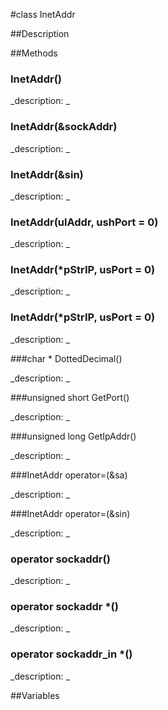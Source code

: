 #class InetAddr


##Description





##Methods



### InetAddr()

<!--

_syntax: InetAddr()_

_name: InetAddr_

_returns: _

_returns_description: _

_parameters: _

_access: public_

_version_started: 007_

_version_deprecated: _

_summary: _

_constant: False_

_static: no_

_visible: True_

_advanced: False_



-->

_description: _







### InetAddr(&sockAddr)

<!--

_syntax: InetAddr(&sockAddr)_

_name: InetAddr_

_returns: _

_returns_description: _

_parameters: const sockaddr &sockAddr_

_access: public_

_version_started: 007_

_version_deprecated: _

_summary: _

_constant: False_

_static: no_

_visible: True_

_advanced: False_



-->

_description: _







### InetAddr(&sin)

<!--

_syntax: InetAddr(&sin)_

_name: InetAddr_

_returns: _

_returns_description: _

_parameters: const sockaddr_in &sin_

_access: public_

_version_started: 007_

_version_deprecated: _

_summary: _

_constant: False_

_static: no_

_visible: True_

_advanced: False_



-->

_description: _







### InetAddr(ulAddr, ushPort = 0)

<!--

_syntax: InetAddr(ulAddr, ushPort = 0)_

_name: InetAddr_

_returns: _

_returns_description: _

_parameters: const unsigned long ulAddr, const unsigned short ushPort=0_

_access: public_

_version_started: 007_

_version_deprecated: _

_summary: _

_constant: False_

_static: no_

_visible: True_

_advanced: False_



-->

_description: _







### InetAddr(*pStrIP, usPort = 0)

<!--

_syntax: InetAddr(*pStrIP, usPort = 0)_

_name: InetAddr_

_returns: _

_returns_description: _

_parameters: const wchar_t *pStrIP, const unsigned short usPort=0_

_access: public_

_version_started: 007_

_version_deprecated: _

_summary: _

_constant: False_

_static: no_

_visible: True_

_advanced: False_



-->

_description: _







### InetAddr(*pStrIP, usPort = 0)

<!--

_syntax: InetAddr(*pStrIP, usPort = 0)_

_name: InetAddr_

_returns: _

_returns_description: _

_parameters: const char *pStrIP, const unsigned short usPort=0_

_access: public_

_version_started: 007_

_version_deprecated: _

_summary: _

_constant: False_

_static: no_

_visible: True_

_advanced: False_



-->

_description: _







###char * DottedDecimal()

<!--

_syntax: DottedDecimal()_

_name: DottedDecimal_

_returns: char *_

_returns_description: _

_parameters: _

_access: public_

_version_started: 007_

_version_deprecated: _

_summary: _

_constant: False_

_static: no_

_visible: True_

_advanced: False_



-->

_description: _







###unsigned short GetPort()

<!--

_syntax: GetPort()_

_name: GetPort_

_returns: unsigned short_

_returns_description: _

_parameters: _

_access: public_

_version_started: 007_

_version_deprecated: _

_summary: _

_constant: False_

_static: no_

_visible: True_

_advanced: False_



-->

_description: _







###unsigned long GetIpAddr()

<!--

_syntax: GetIpAddr()_

_name: GetIpAddr_

_returns: unsigned long_

_returns_description: _

_parameters: _

_access: public_

_version_started: 007_

_version_deprecated: _

_summary: _

_constant: False_

_static: no_

_visible: True_

_advanced: False_



-->

_description: _







###InetAddr operator=(&sa)

<!--

_syntax: operator=(&sa)_

_name: operator=_

_returns: InetAddr_

_returns_description: _

_parameters: const sockaddr &sa_

_access: public_

_version_started: 007_

_version_deprecated: _

_summary: _

_constant: False_

_static: no_

_visible: True_

_advanced: False_



-->

_description: _







###InetAddr operator=(&sin)

<!--

_syntax: operator=(&sin)_

_name: operator=_

_returns: InetAddr_

_returns_description: _

_parameters: const sockaddr_in &sin_

_access: public_

_version_started: 007_

_version_deprecated: _

_summary: _

_constant: False_

_static: no_

_visible: True_

_advanced: False_



-->

_description: _







### operator sockaddr()

<!--

_syntax: operator sockaddr()_

_name: operator sockaddr_

_returns: _

_returns_description: _

_parameters: _

_access: public_

_version_started: 007_

_version_deprecated: _

_summary: _

_constant: False_

_static: no_

_visible: True_

_advanced: False_



-->

_description: _







### operator sockaddr *()

<!--

_syntax: operator sockaddr *()_

_name: operator sockaddr *_

_returns: _

_returns_description: _

_parameters: _

_access: public_

_version_started: 007_

_version_deprecated: _

_summary: _

_constant: False_

_static: no_

_visible: True_

_advanced: False_



-->

_description: _







### operator sockaddr_in *()

<!--

_syntax: operator sockaddr_in *()_

_name: operator sockaddr_in *_

_returns: _

_returns_description: _

_parameters: _

_access: public_

_version_started: 007_

_version_deprecated: _

_summary: _

_constant: False_

_static: no_

_visible: True_

_advanced: False_



-->

_description: _







##Variables



